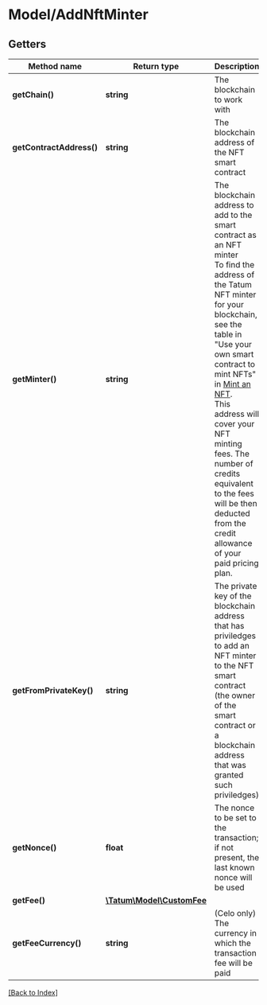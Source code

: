 # Model/AddNftMinter

## Getters

Method name | Return type | Description | Notes
------------ | ------------- | ------------- | -------------
**getChain()** | **string** | The blockchain to work with |
**getContractAddress()** | **string** | The blockchain address of the NFT smart contract |
**getMinter()** | **string** | The blockchain address to add to the smart contract as an NFT minter<br/>To find the address of the Tatum NFT minter for your blockchain, see the table in "Use your own smart contract to mint NFTs" in <a href="#operation/NftMintErc721">Mint an NFT</a>.<br/>This address will cover your NFT minting fees. The number of credits equivalent to the fees will be then deducted from the credit allowance of your paid pricing plan. |
**getFromPrivateKey()** | **string** | The private key of the blockchain address that has priviledges to add an NFT minter to the NFT smart contract (the owner of the smart contract or a blockchain address that was granted such priviledges) |
**getNonce()** | **float** | The nonce to be set to the transaction; if not present, the last known nonce will be used | [optional]
**getFee()** | [**\Tatum\Model\CustomFee**](CustomFee.md) |  | [optional]
**getFeeCurrency()** | **string** | (Celo only) The currency in which the transaction fee will be paid | [optional]

[[Back to Index]](../index.md)

